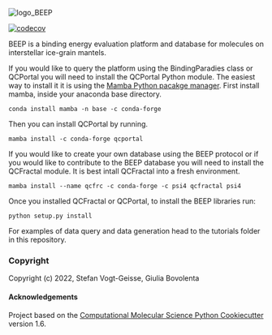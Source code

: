 ![logo_BEEP](https://user-images.githubusercontent.com/7481702/178007641-1f4260b3-dd34-4e39-9a51-286b076c5ea8.png)



[//]: # (Badges)
[![codecov](https://codecov.io/gh/REPLACE_WITH_OWNER_ACCOUNT/BEEP/branch/master/graph/badge.svg)](https://codecov.io/gh/REPLACE_WITH_OWNER_ACCOUNT/BEEP/branch/master)



BEEP is a binding energy evaluation platform and database for molecules on interstellar ice-grain mantels.

If you would like to query the platform using the BindingParadies class or QCPortal you 
will need to install the  QCPortal Python module. The easiest way to install it it is using the 
[Mamba Python pacakge manager](https://mamba.readthedocs.io/en/latest/index.html). First install mamba, inside
your anaconda base directory.

`conda install mamba -n base -c conda-forge`

Then you can install QCPortal by running. 

`mamba install -c conda-forge qcportal`

If you would like to create your own database using the BEEP protocol or if you would like 
to contribute to the BEEP database you will need to install the QCFractal module. It is best intall
QCFractal into a fresh environment.

`mamba install --name qcfrc -c conda-forge -c psi4 qcfractal psi4`

Once you installed QCFractal or QCPortal, to install the BEEP libraries run:

`python setup.py install`

For examples of data query and data generation head to the tutorials folder in this repository.


### Copyright

Copyright (c) 2022, Stefan Vogt-Geisse, Giulia Bovolenta


#### Acknowledgements
 
Project based on the 
[Computational Molecular Science Python Cookiecutter](https://github.com/molssi/cookiecutter-cms) version 1.6.
